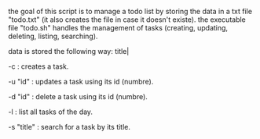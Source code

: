 the goal of this script is to manage a todo list by storing the data in a txt file "todo.txt" (it also creates the file in case it doesn't existe).
the executable file "todo.sh" handles the management of tasks (creating, updating, deleting, listing, searching).

data is stored the following way: title|


-c : creates a task.

-u "id" : updates a task using its id (numbre).

-d "id" : delete a task using its id (numbre).

-l : list all tasks of the day.

-s "title" : search for a task by its title.
